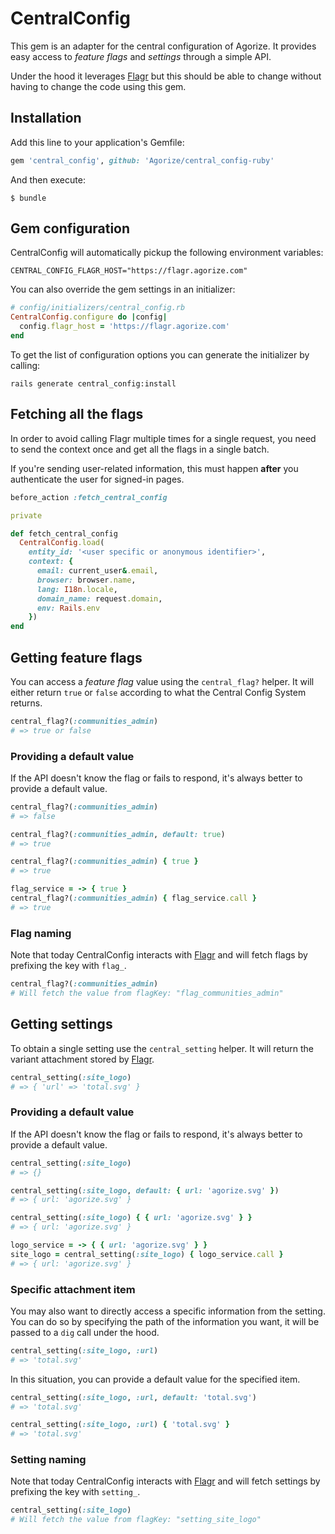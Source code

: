 # CentralConfig

This gem is an adapter for the central configuration of Agorize. It provides easy access
to _feature flags_ and _settings_ through a simple API.

Under the hood it leverages [Flagr] but this should be able to change without having to
change the code using this gem.

## Installation

Add this line to your application's Gemfile:

```ruby
gem 'central_config', github: 'Agorize/central_config-ruby'
```

And then execute:

    $ bundle

## Gem configuration

CentralConfig will automatically pickup the following environment variables:

```
CENTRAL_CONFIG_FLAGR_HOST="https://flagr.agorize.com"
```

You can also override the gem settings in an initializer:

```ruby
# config/initializers/central_config.rb
CentralConfig.configure do |config|
  config.flagr_host = 'https://flagr.agorize.com'
end
```

To get the list of configuration options you can generate the initializer by calling:

```
rails generate central_config:install
```

## Fetching all the flags

In order to avoid calling Flagr multiple times for a single request, you need to send the
context once and get all the flags in a single batch.

If you're sending user-related information, this must happen **after** you authenticate
the user for signed-in pages.

```ruby
before_action :fetch_central_config

private

def fetch_central_config
  CentralConfig.load(
    entity_id: '<user specific or anonymous identifier>',
    context: {
      email: current_user&.email,
      browser: browser.name,
      lang: I18n.locale,
      domain_name: request.domain,
      env: Rails.env
    })
end
```

## Getting feature flags

You can access a _feature flag_ value using the `central_flag?` helper. It will either
return `true` or `false` according to what the Central Config System returns.

```ruby
central_flag?(:communities_admin)
# => true or false
```

### Providing a default value

If the API doesn't know the flag or fails to respond, it's always better to provide a
default value.

```ruby
central_flag?(:communities_admin)
# => false

central_flag?(:communities_admin, default: true)
# => true

central_flag?(:communities_admin) { true }
# => true

flag_service = -> { true }
central_flag?(:communities_admin) { flag_service.call }
# => true
```

### Flag naming

Note that today CentralConfig interacts with [Flagr] and will fetch flags by prefixing the
key with `flag_`.

```ruby
central_flag?(:communities_admin)
# Will fetch the value from flagKey: "flag_communities_admin"
```

## Getting settings

To obtain a single setting use the `central_setting` helper. It will return the variant
attachment stored by [Flagr].

```ruby
central_setting(:site_logo)
# => { 'url' => 'total.svg' }
```

### Providing a default value

If the API doesn't know the flag or fails to respond, it's always better to provide a
default value.

```ruby
central_setting(:site_logo)
# => {}

central_setting(:site_logo, default: { url: 'agorize.svg' })
# => { url: 'agorize.svg' }

central_setting(:site_logo) { { url: 'agorize.svg' } }
# => { url: 'agorize.svg' }

logo_service = -> { { url: 'agorize.svg' } }
site_logo = central_setting(:site_logo) { logo_service.call }
# => { url: 'agorize.svg' }
```

### Specific attachment item

You may also want to directly access a specific information from the setting. You can do
so by specifying the path of the information you want, it will be passed to a `dig` call
under the hood.

```ruby
central_setting(:site_logo, :url)
# => 'total.svg'
```

In this situation, you can provide a default value for the specified item.

```ruby
central_setting(:site_logo, :url, default: 'total.svg')
# => 'total.svg'

central_setting(:site_logo, :url) { 'total.svg' }
# => 'total.svg'
```

### Setting naming

Note that today CentralConfig interacts with [Flagr] and will fetch settings by prefixing
the key with `setting_`.

```ruby
central_setting(:site_logo)
# Will fetch the value from flagKey: "setting_site_logo"
```

[Flagr]: https://checkr.github.io/flagr
